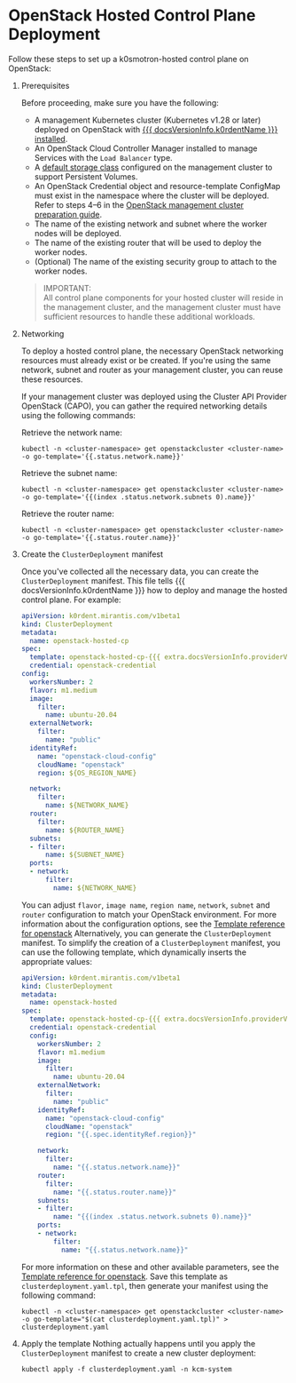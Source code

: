 # OpenStack Hosted Control Plane Deployment

Follow these steps to set up a k0smotron-hosted control plane on OpenStack:

1. Prerequisites

    Before proceeding, make sure you have the following:

    * A management Kubernetes cluster (Kubernetes v1.28 or later) deployed on OpenStack with [{{{ docsVersionInfo.k0rdentName }}} installed](../installation/install-k0rdent.md).
    * An OpenStack Cloud Controller Manager installed to manage Services with the `Load Balancer` type.
    * A [default storage class](https://kubernetes.io/docs/tasks/administer-cluster/change-default-storage-class/) configured on the management cluster to support Persistent Volumes.
    * An OpenStack Credential object and resource-template ConfigMap must exist in the namespace where the cluster
      will be deployed. Refer to steps 4–6 in the [OpenStack management cluster preparation guide](../installation/prepare-mgmt-cluster/openstack.md).
    * The name of the existing network and subnet where the worker nodes will be deployed.
    * The name of the existing router that will be used to deploy the worker nodes.
    * (Optional) The name of the existing security group to attach to the worker nodes.

    > IMPORTANT:  
    > All control plane components for your hosted cluster will reside in the management cluster, and the management cluster
    > must have sufficient resources to handle these additional workloads.
2. Networking

    To deploy a hosted control plane, the necessary OpenStack networking resources must already exist or be created. If you're
    using the same network, subnet and router as your management cluster, you can reuse these resources.

    If your management cluster was deployed using the Cluster API Provider OpenStack (CAPO), you can gather the required
    networking details using the following commands:

    Retrieve the network name:

    ```shell
    kubectl -n <cluster-namespace> get openstackcluster <cluster-name> -o go-template='{{.status.network.name}}'
    ```

    Retrieve the subnet name:

    ```shell
    kubectl -n <cluster-namespace> get openstackcluster <cluster-name> -o go-template='{{(index .status.network.subnets 0).name}}'
    ```

    Retrieve the router name:

    ```shell
    kubectl -n <cluster-namespace> get openstackcluster <cluster-name> -o go-template='{{.status.router.name}}'
    ```

3. Create the `ClusterDeployment` manifest

    Once you've collected all the necessary data, you can create the `ClusterDeployment` manifest. This file tells {{{ docsVersionInfo.k0rdentName }}} how to
    deploy and manage the hosted control plane. For example:
    ```yaml
    apiVersion: k0rdent.mirantis.com/v1beta1
    kind: ClusterDeployment
    metadata:
      name: openstack-hosted-cp
    spec:
      template: openstack-hosted-cp-{{{ extra.docsVersionInfo.providerVersions.dashVersions.openstackHostedCpCluster }}}
      credential: openstack-credential
    config:
      workersNumber: 2
      flavor: m1.medium
      image:
        filter:
          name: ubuntu-20.04
      externalNetwork:
        filter:
          name: "public"
      identityRef:
        name: "openstack-cloud-config"
        cloudName: "openstack"
        region: ${OS_REGION_NAME}
    
      network:
        filter:
          name: ${NETWORK_NAME}
      router:
        filter:
          name: ${ROUTER_NAME}
      subnets:
      - filter:
          name: ${SUBNET_NAME}
      ports:
      - network:
          filter:
            name: ${NETWORK_NAME}
    ```
    You can adjust `flavor`, `image name`, `region name`, `network`, `subnet` and `router` configuration to match your
    OpenStack environment.
    For more information about the configuration options, see the [Template reference for openstack](../../reference/template/template-openstack.md)
    Alternatively, you can generate the `ClusterDeployment` manifest.
    To simplify the creation of a `ClusterDeployment` manifest, you can use the following template, which dynamically
    inserts the appropriate values:
    ```yaml
    apiVersion: k0rdent.mirantis.com/v1beta1
    kind: ClusterDeployment
    metadata:
      name: openstack-hosted
    spec:
      template: openstack-hosted-cp-{{{ extra.docsVersionInfo.providerVersions.dashVersions.openstackHostedCpCluster }}}
      credential: openstack-credential
      config:
        workersNumber: 2
        flavor: m1.medium
        image:
          filter:
            name: ubuntu-20.04
        externalNetwork:
          filter:
            name: "public"
        identityRef:
          name: "openstack-cloud-config"
          cloudName: "openstack"
          region: "{{.spec.identityRef.region}}"
    
        network:
          filter:
            name: "{{.status.network.name}}"
        router:
          filter:
            name: "{{.status.router.name}}"
        subnets:
        - filter:
            name: "{{(index .status.network.subnets 0).name}}"
        ports:
        - network:
            filter:
              name: "{{.status.network.name}}"
    ```
    For more information on these and other available parameters, see the [Template reference for openstack](../../reference/template/template-openstack.md).
    Save this template as `clusterdeployment.yaml.tpl`, then generate your manifest using the following command:
    ```shell
    kubectl -n <cluster-namespace> get openstackcluster <cluster-name> -o go-template="$(cat clusterdeployment.yaml.tpl)" > clusterdeployment.yaml
    ```
4. Apply the template
    Nothing actually happens until you apply the `ClusterDeployment` manifest to create a new cluster deployment:
    ```shell
    kubectl apply -f clusterdeployment.yaml -n kcm-system
    ```